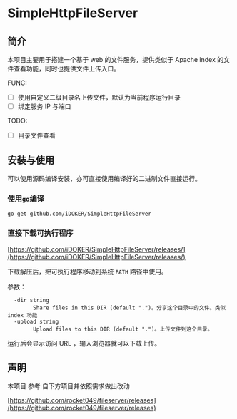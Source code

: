# SimpleHttpFileServer

## 简介

本项目主要用于搭建一个基于 web 的文件服务，提供类似于 Apache index 的文件查看功能，同时也提供文件上传入口。

FUNC:

- [ ] 使用自定义二级目录名上传文件，默认为当前程序运行目录
- [ ] 绑定服务 IP 与端口

TODO:

- [ ] 目录文件查看

## 安装与使用

可以使用源码编译安装，亦可直接使用编译好的二进制文件直接运行。

### 使用`go`编译

`go get github.com/iDOKER/SimpleHttpFileServer`

### 直接下载可执行程序

[https://github.com/iDOKER/SimpleHttpFileServer/releases/](https://github.com/iDOKER/SimpleHttpFileServer/releases/)

下载解压后，把可执行程序移动到系统 `PATH` 路径中使用。

参数：

```
  -dir string
    	Share files in this DIR (default ".")。分享这个目录中的文件。类似 index 功能
  -upload string
    	Upload files to this DIR (default ".")。上传文件到这个目录。
```

运行后会显示访问 URL ，输入浏览器就可以下载上传。

## 声明

本项目 参考 自下方项目并依照需求做出改动

[https://github.com/rocket049/fileserver/releases](https://github.com/rocket049/fileserver/releases)
